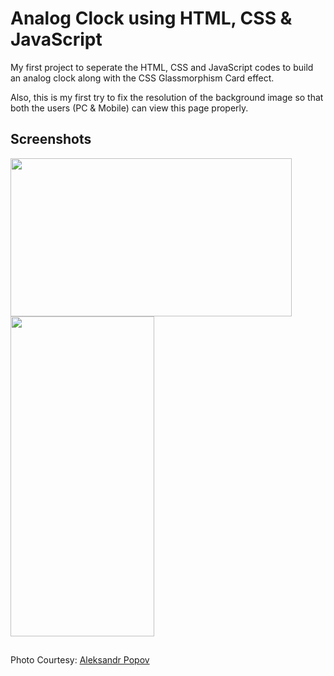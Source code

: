 
# Analog Clock using HTML, CSS & JavaScript

My first project to seperate the HTML, CSS and JavaScript codes to build an analog clock along with the CSS Glassmorphism Card effect.

Also, this is my first try to fix the resolution of the background image so that both the users (PC & Mobile) can view this page properly.


## Screenshots

<img src="https://github.com/therandomuser03/analog_clock/blob/main/ss%20for%20readme/for%20pc.png" width="450" height="253">        <img src="https://github.com/therandomuser03/analog_clock/blob/main/ss%20for%20readme/for%20mobile.png" width="230" height="512">



## 

Photo Courtesy: [Aleksandr Popov](https://unsplash.com/@5tep5?utm_source=unsplash&utm_medium=referral&utm_content=creditCopyText)
